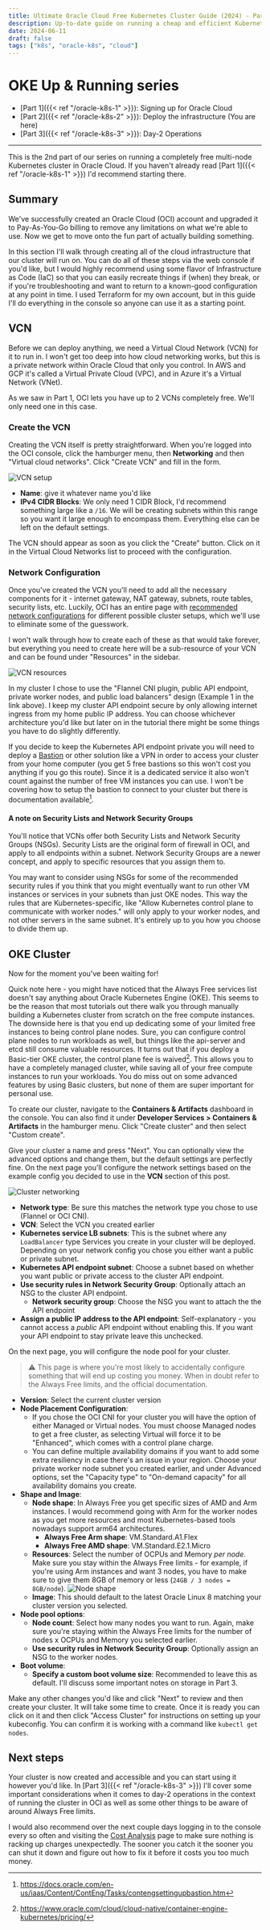 ```yaml
---
title: Ultimate Oracle Cloud Free Kubernetes Cluster Guide (2024) - Part 2
description: Up-to-date guide on running a cheap and efficient Kubernetes cluster on Oracle Cloud's Always Free tier
date: 2024-06-11
draft: false
tags: ["k8s", "oracle-k8s", "cloud"]
---
```

# OKE Up & Running series
* [Part 1]({{< ref "/oracle-k8s-1" >}}): Signing up for Oracle Cloud
* [Part 2]({{< ref "/oracle-k8s-2" >}}): Deploy the infrastructure (You are here)
* [Part 3]({{< ref "/oracle-k8s-3" >}}): Day-2 Operations
***
This is the 2nd part of our series on running a completely free multi-node Kubernetes cluster in Oracle Cloud. If you haven't already read [Part 1]({{< ref "/oracle-k8s-1" >}}) I'd recommend starting there.

## Summary
We've successfully created an Oracle Cloud (OCI) account and upgraded it to Pay-As-You-Go billing to remove any limitations on what we're able to use. Now we get to move onto the fun part of actually building something.

In this section I'll walk through creating all of the cloud infrastructure that our cluster will run on. You can do all of these steps via the web console if you'd like, but I would highly recommend using some flavor of Infrastructure as Code (IaC) so that you can easily recreate things if (when) they break, or if you're troubleshooting and want to return to a known-good configuration at any point in time. I used Terraform for my own account, but in this guide I'll do everything in the console so anyone can use it as a starting point.

## VCN
Before we can deploy anything, we need a Virtual Cloud Network (VCN) for it to run in. I won't get too deep into how cloud networking works, but this is a private network within Oracle Cloud that only you control. In AWS and GCP it's called a Virtual Private Cloud (VPC), and in Azure it's a Virtual Network (VNet).

As we saw in Part 1, OCI lets you have up to 2 VCNs completely free. We'll only need one in this case.

### Create the VCN
Creating the VCN itself is pretty straightforward. When you're logged into the OCI console, click the hamburger menu, then **Networking** and then "Virtual cloud networks". Click "Create VCN" and fill in the form.

![VCN setup](images/vcn.png)
* **Name**: give it whatever name you'd like
* **IPv4 CIDR Blocks**: We only need 1 CIDR Block, I'd recommend something large like a `/16`. We will be creating subnets within this range so you want it large enough to encompass them.
Everything else can be left on the default settings.

The VCN should appear as soon as you click the "Create" button. Click on it in the Virtual Cloud Networks list to proceed with the configuration.

### Network Configuration
Once you've created the VCN you'll need to add all the necessary components for it - internet gateway, NAT gateway, subnets, route tables, security lists, etc. Luckily, OCI has an entire page with [recommended network configurations](https://docs.oracle.com/en-us/iaas/Content/ContEng/Concepts/contengnetworkconfigexample.htm) for different possible cluster setups, which we'll use to eliminate some of the guesswork.

I won't walk through how to create each of these as that would take forever, but everything you need to create here will be a sub-resource of your VCN and can be found under "Resources" in the sidebar. 

![VCN resources](images/vcn-resources.png)

In my cluster I chose to use the "Flannel CNI plugin, public API endpoint, private worker nodes, and public load balancers" design (Example 1 in the link above). I keep my cluster API endpoint secure by only allowing internet ingress from my home public IP address. You can choose whichever architecture you'd like but later on in the tutorial there might be some things you have to do slightly differently.

If you decide to keep the Kubernetes API endpoint private you will need to deploy a [Bastion](https://docs.oracle.com/en-us/iaas/Content/Bastion/home.htm) or other solution like a VPN in order to access your cluster from your home computer (you get 5 free bastions so this won't cost you anything if you go this route). Since it is a dedicated service it also won't count against the number of free VM instances you can use. I won't be covering how to setup the bastion to connect to your cluster but there is documentation available[^1].

[^1]: https://docs.oracle.com/en-us/iaas/Content/ContEng/Tasks/contengsettingupbastion.htm
#### A note on Security Lists and Network Security Groups
You'll notice that VCNs offer both Security Lists and Network Security Groups (NSGs). Security Lists are the original form of firewall in OCI, and apply to all endpoints within a subnet. Network Security Groups are a newer concept, and apply to specific resources that you assign them to. 

You may want to consider using NSGs for some of the recommended security rules if you think that you might eventually want to run other VM instances or services in your subnets than just OKE nodes. This way the rules that are Kubernetes-specific, like "Allow Kubernetes control plane to communicate with worker nodes." will only apply to your worker nodes, and not other servers in the same subnet. It's entirely up to you how you choose to divide them up.

## OKE Cluster
Now for the moment you've been waiting for!

Quick note here - you might have noticed that the Always Free services list doesn't say anything about Oracle Kubernetes Engine (OKE). This seems to be the reason that most tutorials out there walk you through manually building a Kubernetes cluster from scratch on the free compute instances. The downside here is that you end up dedicating some of your limited free instances to being control plane nodes. Sure, you can configure control plane nodes to run workloads as well, but things like the api-server and etcd still consume valuable resources. It turns out that if you deploy a Basic-tier OKE cluster, the control plane fee is waived[^2]. This allows you to have a completely managed cluster, while saving all of your free compute instances to run your workloads. You do miss out on some advanced features by using Basic clusters, but none of them are super important for personal use.

[^2]: https://www.oracle.com/cloud/cloud-native/container-engine-kubernetes/pricing/

To create our cluster, navigate to the **Containers & Artifacts** dashboard in the console. You can also find it under **Developer Services > Containers & Artifacts** in the hamburger menu. Click "Create cluster" and then select "Custom create".

Give your cluster a name and press "Next". You can optionally view the advanced options and change them, but the default settings are perfectly fine. On the next page you'll configure the network settings based on the example config you decided to use in the **VCN** section of this post.

![Cluster networking](images/cluster-networking.png)
* **Network type**: Be sure this matches the network type you chose to use (Flannel or OCI CNI).
* **VCN**: Select the VCN you created earlier
* **Kubernetes service LB subnets**: This is the subnet where any `LoadBalancer` type Services you create in your cluster will be deployed. Depending on your network config you chose you either want a public or private subnet.
* **Kubernetes API endpoint subnet**: Choose a subnet based on whether you want public or private access to the cluster API endpoint.
* **Use security rules in Network Security Group**: Optionally attach an NSG to the cluster API endpoint.
  * **Network security group**: Choose the NSG you want to attach the the API endpoint
* **Assign a public IP address to the API endpoint**: Self-explanatory - you cannot access a *public* API endpoint without enabling this. If you want your API endpoint to stay private leave this unchecked.

On the next page, you will configure the node pool for your cluster.
> :warning: This page is where you're most likely to accidentally configure something that will end up costing you money. When in doubt refer to the Always Free limits, and the official documentation.

* **Version**: Select the current cluster version
* **Node Placement Configuration**:
  * If you chose the OCI CNI for your cluster you will have the option of either Managed or Virtual nodes. You must choose Managed nodes to get a free cluster, as selecting Virtual will force it to be "Enhanced", which comes with a control plane charge.
  * You can define multiple availability domains if you want to add some extra resiliency in case there's an issue in your region. Choose your private worker node subnet you created earlier, and under Advanced options, set the "Capacity type" to "On-demand capacity" for all availability domains you create.
* **Shape and Image**:
  * **Node shape**: In Always Free you get specific sizes of AMD and Arm instances. I would recommend going with Arm for the worker nodes as you get more resources and most Kubernetes-based tools nowadays support arm64 architectures.
    * **Always Free Arm shape**: VM.Standard.A1.Flex
    * **Always Free AMD shape**: VM.Standard.E2.1.Micro
  * **Resources**: Select the number of OCPUs and Memory *per node*. Make sure you stay within the Always Free limits - for example, if you're using Arm instances and want 3 nodes, you have to make sure to give them 8GB of memory or less (`24GB / 3 nodes = 8GB/node`).
  ![Node shape](images/node-shape.png)
  * **Image**: This should default to the latest Oracle Linux 8 matching your cluster version you selected.
* **Node pool options**:
  * **Node count**: Select how many nodes you want to run. Again, make sure you're staying within the Always Free limits for the number of nodes x OCPUs and Memory you selected earlier.
  * **Use security rules in Network Security Group**: Optionally assign an NSG to the worker nodes.
* **Boot volume**:
  * **Specify a custom boot volume size**: Recommended to leave this as default. I'll discuss some important notes on storage in Part 3.

Make any other changes you'd like and click "Next" to review and then create your cluster. It will take some time to create. Once it is ready you can click on it and then click "Access Cluster" for instructions on setting up your kubeconfig. You can confirm it is working with a command like `kubectl get nodes`.

## Next steps
Your cluster is now created and accessible and you can start using it however you'd like. In [Part 3]({{< ref "/oracle-k8s-3" >}}) I'll cover some important considerations when it comes to day-2 operations in the context of running the cluster in OCI as well as some other things to be aware of around Always Free limits.

I would also recommend over the next couple days logging in to the console every so often and visiting the [Cost Analysis](https://cloud.oracle.com/account-management/cost-analysis) page to make sure nothing is racking up charges unexpectedly. The sooner you catch it the sooner you can shut it down and figure out how to fix it before it costs you too much money.
